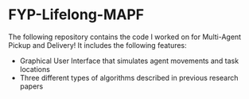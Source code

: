 # FYP-Lifelong-MAPF
 
The following repository contains the code I worked on for Multi-Agent Pickup and Delivery! It includes the following features:
- Graphical User Interface that simulates agent movements and task locations
- Three different types of algorithms described in previous research papers
